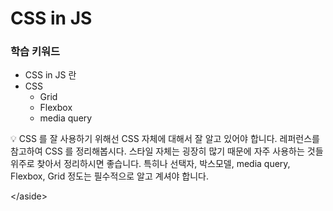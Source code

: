 # CSS in JS

### 학습 키워드

* CSS in JS 란
* CSS
  * Grid
  * Flexbox
  * media query

💡 CSS 를 잘 사용하기 위해선 CSS 자체에 대해서 잘 알고 있어야 합니다. 레퍼런스를 참고하여 CSS 를 정리해봅시다. 스타일 자체는 굉장히 많기 때문에 자주 사용하는 것들 위주로 찾아서 정리하시면 좋습니다. 특히나 선택자, 박스모델, media query, Flexbox, Grid 정도는 필수적으로 알고 계셔야 합니다.



\</aside>
